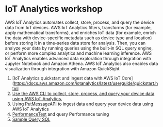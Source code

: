 # IoT Analytics workshop

AWS IoT Analytics automates collect, store, process, and query the device data from IoT devices. AWS IoT Analytics filters, transforms (for example, apply mathematical transforms), and enriches IoT data (for example, enrich the data with device-specific metadata such as device type and location) before storing it in a time-series data store for analysis. Then, you can analyze your data by running queries using the built-in SQL query engine, or perform more complex analytics and machine learning inference. AWS IoT Analytics enables advanced data exploration through integration with Jupyter Notebook and Amazon Athena. AWS IoT Analytics also enables data visualization through integration with Amazon QuickSight 

1. [IoT Analytics quickstart and ingest data with AWS IoT Core](https://docs.aws.amazon.com/iotanalytics/latest/userguide/quickstart.html
2. [Use the AWS CLI to collect, store, process, and query your device data using AWS IoT Analytics.](https://docs.aws.amazon.com/iotanalytics/latest/userguide/getting-started.html)
3. Using [PutMessageAPI](Ingest-IoT-Analytics-PutMessageAPI.md) to ingest data and query your device data using AWS IoT Analytics
4. [PerformanceTest](Ingest-IoT-Analytics-PerformanceTest.md) and query Performance tuning
5. [Sample Query SQL](RTM_SQL.md)